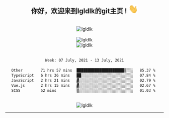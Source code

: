 <div align="center">
<h2> 你好，欢迎来到lgldlk的git主页 ! <img src="https://github.com/lgldlk/lgldlk/blob/main/gifs/Hi.gif" width="30px"></h2>
</div>

<div align="center">
 </br>
 <img src="http://aiitapp.cn:8091/?color=rgba(37,144,118,1)&shadowColor=rgba(12,16,20,1)&fontSize=120&&shadowOffsetX=9&shadowOffsetY=11" height="26px" alt="lgldlk" />
 </br>

   </br>
 <img src="https://github-readme-stats.vercel.app/api?username=lgldlk&show_icons=true&theme=gotham&locale=cn" alt="lgldlk" />
 

</br>

<img  src="http://github-readme-stats.vercel.app/api/top-langs/?username=lgldlk&show_icons=true&theme=gotham&locale=cn&layout=compact" alt="lgldlk"/>  
</br>
</br>

<!--START_SECTION:waka-->
```text
Week: 07 July, 2021 - 13 July, 2021

Other        71 hrs 57 mins  █████████████████████▒░░░   85.37 % 
TypeScript   6 hrs 36 mins   ██░░░░░░░░░░░░░░░░░░░░░░░   07.84 % 
JavaScript   2 hrs 21 mins   ▓░░░░░░░░░░░░░░░░░░░░░░░░   02.79 % 
Vue.js       2 hrs 15 mins   ▓░░░░░░░░░░░░░░░░░░░░░░░░   02.67 % 
SCSS         52 mins         ▒░░░░░░░░░░░░░░░░░░░░░░░░   01.03 % 
```
<!--END_SECTION:waka-->

 </br>
  <img src="https://visitor-badge.glitch.me/badge?page_id=lgldlk" alt="lgldlk" />

---

 

